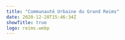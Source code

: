 ```yaml
---
title: "Communauté Urbaine du Grand Reims"
date: 2020-12-28T15:46:34Z
showTitle: true
logo: reims.webp
---
```

